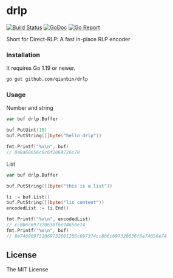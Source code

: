 # drlp

[![Build Status](https://github.com/qianbin/drlp/workflows/Go/badge.svg)](https://github.com/qianbin/drlp/actions)
[![GoDoc](https://godoc.org/github.com/qianbin/drlp?status.svg)](http://godoc.org/github.com/qianbin/drlp)
[![Go Report](https://goreportcard.com/badge/github.com/qianbin/drlp)](https://goreportcard.com/report/github.com/qianbin/drlp)

Short for Direct-RLP: A fast in-place RLP encoder


### Installation

It requires Go 1.19 or newer.

```bash
go get github.com/qianbin/drlp
```

### Usage

Number and string 
```go
var buf drlp.Buffer

buf.PutUint(10)
buf.PutString([]byte("hello drlp"))

fmt.Printf("%x\n", buf)
// 0a8a68656c6c6f2064726c70
```

List
```go
var buf drlp.Buffer

buf.PutString([]byte("this is a list"))

li := buf.List()
buf.PutString([]byte("lis content"))
encodedList := li.End()

fmt.Printf("%x\n", encodedList)
// cc8b6c697320636f6e74656e74
fmt.Printf("%x\n", buf)
// 8e746869732069732061206c697374cc8b6c697320636f6e74656e74
```

## License

The MIT License

